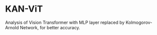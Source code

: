 # KAN-ViT
Analysis of Vision Transformer with MLP layer replaced by Kolmogorov-Arnold Network, for better accuracy.
